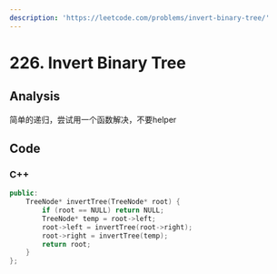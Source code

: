 ```yaml
---
description: 'https://leetcode.com/problems/invert-binary-tree/'
---
```


# 226. Invert Binary Tree

## Analysis

简单的递归，尝试用一个函数解决，不要helper

## Code

### C++ 

```cpp
public:
    TreeNode* invertTree(TreeNode* root) {
        if (root == NULL) return NULL;
        TreeNode* temp = root->left;
        root->left = invertTree(root->right);
        root->right = invertTree(temp);
        return root;
    }
};
```



